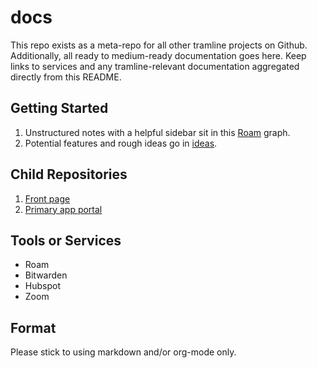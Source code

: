# docs

This repo exists as a meta-repo for all other tramline projects on Github. Additionally, all ready to medium-ready documentation goes here. Keep links to services and any tramline-relevant documentation aggregated directly from this README.

## Getting Started

1. Unstructured notes with a helpful sidebar sit in this [Roam](https://roamresearch.com/#/app/tarmac/page/lBTiwRnXX) graph.
2. Potential features and rough ideas go in [ideas](ideas/).

## Child Repositories

1. [Front page](https://github.com/tramlinehq/page)
2. [Primary app portal](https://github.com/tramlinehq/site)

## Tools or Services

* Roam
* Bitwarden
* Hubspot
* Zoom

## Format

Please stick to using markdown and/or org-mode only.
